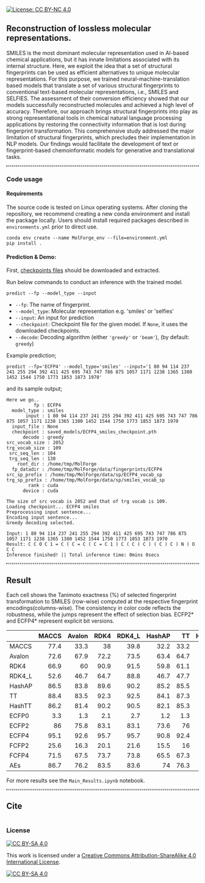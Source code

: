 [![License: CC BY-NC 4.0](https://img.shields.io/badge/License-CC_BY--NC_4.0-lightgrey.svg)](https://creativecommons.org/licenses/by-nc/4.0/)

## Reconstruction of lossless molecular representations.
SMILES is the most dominant molecular representation used in AI-based chemical applications, but it has innate limitations associated with its internal structure.
Here, we exploit the idea that a set of structural fingerprints can be used as efficient alternatives to unique molecular representations.
For this purpose, we trained neural-machine-translation based models that translate a set of various structural fingerprints to conventional text-based molecular representations, i.e., SMILES and SELFIES. 
The assessment of their conversion efficiency showed that our models successfully reconstructed molecules and achieved a high level of accuracy. 
Therefore, our approach brings structural fingerprints into play as strong representational tools in chemical natural language processing applications by restoring the connectivity information that is lost during fingerprint transformation.
This comprehensive study addressed the major limitation of structural fingerprints, which precludes their implementation in NLP models.
Our findings would facilitate the development of text or fingerprint-based chemoinformatic models for generative and translational tasks.

<hr style="background: transparent; border: 0.2px dashed;"/>

### Code usage

#### Requirements
The source code is tested on Linux operating systems. After cloning the repository, we recommend creating a new conda environment and install the package locally. Users should install required packages described in `environments.yml` prior to direct use.

   ```shell
   conda env create --name MolForge_env --file=environment.yml
   pip install .
   ```
   
#### Prediction & Demo:

First, [checkpoints files](https://drive.google.com/uc?id=1qD8JicIwjyxKKLYahKtbBzKhnUq0JBKx) should be downloaded and extracted.
  
Run below commands to conduct an inference with the trained model.

   ```shell
   predict --fp --model_type --input
   ```
   - `--fp`: The name of fingerprint.
   - `--model_type`: Molecular representation e.g. 'smiles' or 'selfies'
   - `--input`: An input for prediction
   - `--checkpoint`: Checkpoint file for the given model. If `None`, it uses the downloaded checkpoints.  
   - `--decode`: Decoding algorithm (either `'greedy'` or `'beam'`), (by default: `greedy`)
 

Example prediction;
```shell
predict --fp='ECFP4' --model_type='smiles' --input='1 80 94 114 237 241 255 294 392 411 425 695 743 747 786 875 1057 1171 1238 1365 1380 1452 1544 1750 1773 1853 1873 1970'
```
and its sample output;

   ```shell
Here we go..
             fp : ECFP4
     model_type : smiles
          input : 1 80 94 114 237 241 255 294 392 411 425 695 743 747 786 875 1057 1171 1238 1365 1380 1452 1544 1750 1773 1853 1873 1970
     input_file : None
     checkpoint : saved_models/ECFP4_smiles_checkpoint.pth
         decode : greedy
 src_vocab_size : 2052
 trg_vocab_size : 109
    src_seq_len : 104
    trg_seq_len : 130
       root_dir : /home/tmp/MolForge
     fp_datadir : /home/tmp/MolForge/data/fingerprints/ECFP4
  src_sp_prefix : /home/tmp/MolForge/data/sp/ECFP4_vocab_sp
  trg_sp_prefix : /home/tmp/MolForge/data/sp/smiles_vocab_sp
           rank : cuda
         device : cuda

The size of src vocab is 2052 and that of trg vocab is 109.
Loading checkpoint... ECFP4 smiles
Preprocessing input sentence...
Encoding input sentence...
Greedy decoding selected.

Input: 1 80 94 114 237 241 255 294 392 411 425 695 743 747 786 875 1057 1171 1238 1365 1380 1452 1544 1750 1773 1853 1873 1970
Result: C C O C 1 = C ( C = C ( C = C 1 ) C ( C ( C ) ( C ) C ) N ) O C C
Inference finished! || Total inference time: 0mins 0secs

   ```

   
<hr style="background: transparent; border: 0.5px dashed;"/>

## Result
Each cell shows the Tanimoto exactness (%) of selected fingerprint transformation to SMILES (row-wise) computed at the respective fingerprint encodings(columns-wise). The consistency in color code reflects the robustness, while the jumps represent the effect of selection bias. ECFP2* and ECFP4* represent explicit bit versions.

|        |   MACCS |   Avalon |   RDK4 |   RDK4_L |   HashAP |   TT |   HashTT |   ECFP0 |   ECFP2 |   ECFP4 |   FCFP2 |   FCFP4 |   AEs |   ECFP2* |   ECFP4* |
|:-------|--------:|---------:|-------:|-----------:|---------:|-----:|---------:|--------:|--------:|--------:|--------:|--------:|------:|---------:|---------:|
| MACCS  |    77.4 |     33.3 |   38   |     39.8 |     32.2 | 33.2 |     33.2 |    52.2 |    34.7 |    32.5 |    48.6 |    33.5 |  34.7 |     37   |     33.3 |
| Avalon |    72.6 |     67.9 |   72.2 |     73.5 |     63.4 | 64.7 |     64.7 |    69.5 |    65.6 |    63.6 |    68.9 |    64.7 |  65.6 |     68.5 |     64.6 |
| RDK4   |    66.9 |     60   |   90.9 |     91.5 |     59.8 | 61.1 |     61.1 |    62.5 |    60.2 |    58.3 |    62.3 |    59.6 |  60.2 |     64.3 |     59.6 |
| RDK4_L |    52.6 |     46.7 |   64.7 |     88.8 |     46.7 | 47.7 |     47.7 |    49.1 |    46.9 |    45.5 |    48.8 |    46.5 |  46.9 |     49.3 |     46.2 |
| HashAP |    86.5 |     83.8 |   89.6 |     90.2 |     85.2 | 85.5 |     85.5 |    84.3 |    83.1 |    82.5 |    84   |    82.8 |  83.1 |     86.1 |     84.1 |
| TT     |    88.4 |     83.5 |   92.3 |     92.5 |     84.1 | 87.3 |     87.3 |    85.8 |    85.2 |    82.3 |    85.7 |    83.8 |  85.2 |     91.4 |     84.2 |
| HashTT |    86.2 |     81.4 |   90.2 |     90.5 |     82.1 | 85.3 |     85.5 |    83.9 |    83.3 |    80.4 |    83.8 |    81.8 |  83.3 |     89.2 |     82.2 |
| ECFP0  |     3.3 |      1.3 |    2.1 |      2.7 |      1.2 |  1.3 |      1.3 |     4   |     1.4 |     1.2 |     2.9 |     1.3 |   1.4 |      1.8 |      1.4 |
| ECFP2  |    86   |     75.8 |   83.1 |     83.1 |     73.6 | 76   |     76   |    84.7 |    82.7 |    74.4 |    84.5 |    76.5 |  82.7 |     96.2 |     76   |
| ECFP4  |    95.1 |     92.6 |   95.7 |     95.7 |     90.8 | 92.4 |     92.4 |    93.5 |    93.1 |    92.1 |    93.3 |    92.4 |  93.1 |     96.6 |     94.8 |
| FCFP2  |    25.6 |     16.3 |   20.1 |     21.6 |     15.5 | 16   |     16   |    28.6 |    16.9 |    15.7 |    38.7 |    20.4 |  16.9 |     19.6 |     16.1 |
| FCFP4  |    71.5 |     67.5 |   73.7 |     73.8 |     65.5 | 67.3 |     67.3 |    69.2 |    68.5 |    66.3 |    87.6 |    86.7 |  68.5 |     74.4 |     68.1 |
| AEs    |    86.7 |     76.2 |   83.5 |     83.6 |     74   | 76.3 |     76.3 |    85.3 |    83.5 |    74.7 |    85.2 |    76.8 |  83.5 |     97   |     76.5 |

For more results see the `Main_Results.ipynb` notebook.
<hr style="background: transparent; border: 0.5px dashed;"/>

## Cite
```

```

### License

[![CC BY-SA 4.0][cc-by-sa-shield]][cc-by-sa]

This work is licensed under a
[Creative Commons Attribution-ShareAlike 4.0 International License][cc-by-sa].

[![CC BY-SA 4.0][cc-by-sa-image]][cc-by-sa]

[cc-by-sa]: http://creativecommons.org/licenses/by-sa/4.0/
[cc-by-sa-image]: https://licensebuttons.net/l/by-sa/4.0/88x31.png
[cc-by-sa-shield]: https://img.shields.io/badge/License-CC%20BY--SA%204.0-lightgrey.svg
